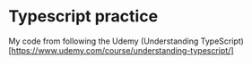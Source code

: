# Typescript practice
My code from following the Udemy (Understanding TypeScript)[https://www.udemy.com/course/understanding-typescript/]
